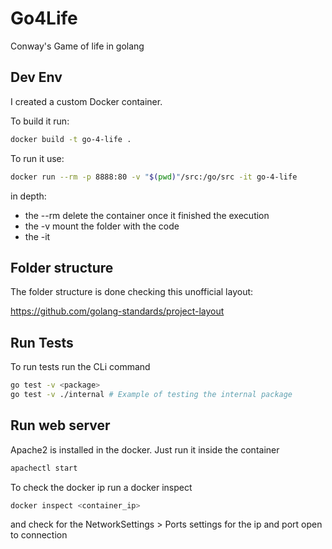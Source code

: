 # Go4Life

Conway's Game of life in golang

## Dev Env

I created a custom Docker container. 

To build it run:

```sh
docker build -t go-4-life .
```

To run it use:

```sh
docker run --rm -p 8888:80 -v "$(pwd)"/src:/go/src -it go-4-life
```

in depth:
 - the --rm delete the container once it finished the execution
 - the -v mount the folder with the code
 - the -it 

## Folder structure

The folder structure is done checking this unofficial layout:

https://github.com/golang-standards/project-layout

## Run Tests

To run tests run the CLi command

```sh
go test -v <package>
go test -v ./internal # Example of testing the internal package
```

## Run web server

Apache2 is installed in the docker. Just run it inside the container

```sh
apachectl start
```

To check the docker ip run a docker inspect

```sh
docker inspect <container_ip>
```

and check for the NetworkSettings > Ports settings for the ip and port open to connection